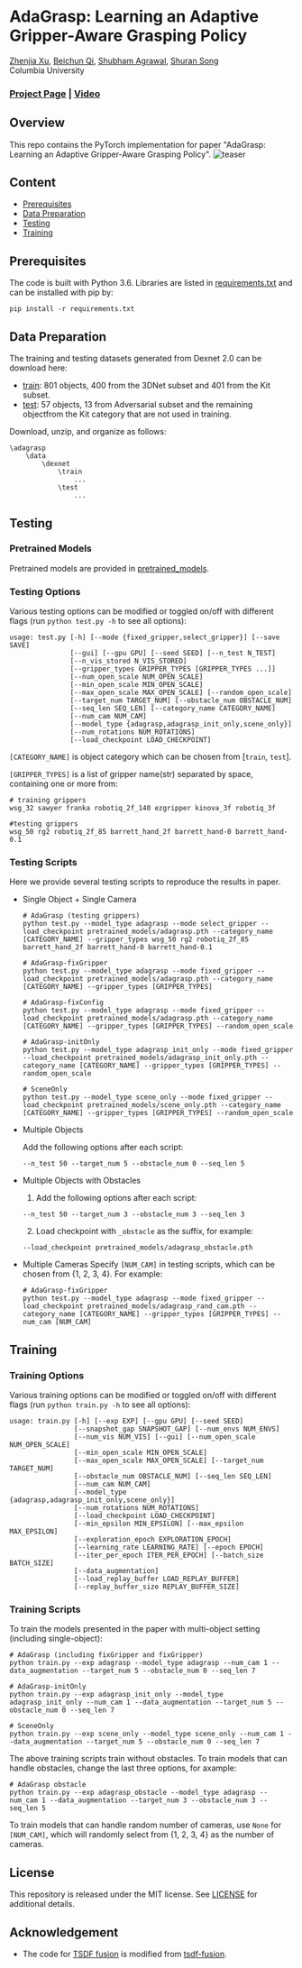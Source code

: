 # AdaGrasp:  Learning  an  Adaptive  Gripper-Aware  Grasping  Policy

[Zhenjia Xu](http://www.zhenjiaxu.com/),
[Beichun Qi](https://www.linkedin.com/in/beichun-qi/),
[Shubham Agrawal](https://submagr.github.io/),
[Shuran Song](https://www.cs.columbia.edu/~shurans/)
<br>
Columbia University
<br>

### [Project Page](https://adagrasp.cs.columbia.edu/) | [Video](https://youtu.be/MUawdWnQDyQ)

## Overview
This repo contains the PyTorch implementation for paper "AdaGrasp:  Learning  an  Adaptive  Gripper-Aware  Grasping  Policy".
![teaser](figures/teaser.png)

## Content

- [Prerequisites](#prerequisites)
- [Data Preparation](#data-preparation)
- [Testing](#testing)
- [Training](#training)

## Prerequisites

The code is built with Python 3.6. Libraries are listed in [requirements.txt](requirements.txt) and can be installed with pip by:
```
pip install -r requirements.txt
```

## Data Preparation

The training and testing datasets generated from Dexnet 2.0 can be download here:
- [train](https://adagrasp.cs.columbia.edu/download/data/train.zip):  801 objects, 400 from the 3DNet subset and 401 from the Kit subset.
- [test](https://adagrasp.cs.columbia.edu/download/data/test.zip): 57 objects, 13 from Adversarial subset and the remaining objectfrom the Kit category that are not used in training.

Download, unzip, and organize as follows:
```
\adagrasp
    \data
        \dexnet
            \train
                ...
            \test
                ...
```

## Testing

### Pretrained Models
Pretrained models are provided in [pretrained_models](pretrained_models). 

### Testing Options
Various testing options can be modified or toggled on/off with different flags (run `python test.py -h` to see all options):
```
usage: test.py [-h] [--mode {fixed_gripper,select_gripper}] [--save SAVE]
               [--gui] [--gpu GPU] [--seed SEED] [--n_test N_TEST]
               [--n_vis_stored N_VIS_STORED]
               [--gripper_types GRIPPER_TYPES [GRIPPER_TYPES ...]]
               [--num_open_scale NUM_OPEN_SCALE]
               [--min_open_scale MIN_OPEN_SCALE]
               [--max_open_scale MAX_OPEN_SCALE] [--random_open_scale]
               [--target_num TARGET_NUM] [--obstacle_num OBSTACLE_NUM]
               [--seq_len SEQ_LEN] [--category_name CATEGORY_NAME]
               [--num_cam NUM_CAM]
               [--model_type {adagrasp,adagrasp_init_only,scene_only}]
               [--num_rotations NUM_ROTATIONS]
               [--load_checkpoint LOAD_CHECKPOINT]
```

`[CATEGORY_NAME]` is object category which can be chosen from [`train`, `test`].

`[GRIPPER_TYPES]` is a list of gripper name(str) separated by space, containing one or more from:
```
# training grippers
wsg_32 sawyer franka robotiq_2f_140 ezgripper kinova_3f robotiq_3f

#testing grippers
wsg_50 rg2 robotiq_2f_85 barrett_hand_2f barrett_hand-0 barrett_hand-0.1
```

### Testing Scripts
Here we provide several testing scripts to reproduce the results in paper.

- Single Object + Single Camera
    ```
    # AdaGrasp (testing grippers)
    python test.py --model_type adagrasp --mode select_gripper --load_checkpoint pretrained_models/adagrasp.pth --category_name [CATEGORY_NAME] --gripper_types wsg_50 rg2 robotiq_2f_85 barrett_hand_2f barrett_hand-0 barrett_hand-0.1

    # AdaGrasp-fixGripper
    python test.py --model_type adagrasp --mode fixed_gripper --load_checkpoint pretrained_models/adagrasp.pth --category_name [CATEGORY_NAME] --gripper_types [GRIPPER_TYPES]

    # AdaGrasp-fixConfig
    python test.py --model_type adagrasp --mode fixed_gripper --load_checkpoint pretrained_models/adagrasp.pth --category_name [CATEGORY_NAME] --gripper_types [GRIPPER_TYPES] --random_open_scale

    # AdaGrasp-initOnly
    python test.py --model_type adagrasp_init_only --mode fixed_gripper --load_checkpoint pretrained_models/adagrasp_init_only.pth --category_name [CATEGORY_NAME] --gripper_types [GRIPPER_TYPES] --random_open_scale

    # SceneOnly
    python test.py --model_type scene_only --mode fixed_gripper --load_checkpoint pretrained_models/scene_only.pth --category_name [CATEGORY_NAME] --gripper_types [GRIPPER_TYPES] --random_open_scale
    ```

- Multiple Objects

    Add the following options after each script:
    ```
    --n_test 50 --target_num 5 --obstacle_num 0 --seq_len 5
    ```

- Multiple Objects with Obstacles

    1. Add the following options after each script:
    ```
    --n_test 50 --target_num 3 --obstacle_num 3 --seq_len 3
    ```
    2. Load checkpoint with `_obstacle` as the suffix, for example:
    ```
    --load_checkpoint pretrained_models/adagrasp_obstacle.pth
    ```

- Multiple Cameras
    Specify `[NUM_CAM]` in testing scripts, which can be chosen from {1, 2, 3, 4}. For example:
    ```
    # AdaGrasp-fixGripper
    python test.py --model_type adagrasp --mode fixed_gripper --load_checkpoint pretrained_models/adagrasp_rand_cam.pth --category_name [CATEGORY_NAME] --gripper_types [GRIPPER_TYPES] --num_cam [NUM_CAM]
    ```

## Training

### Training Options
Various training options can be modified or toggled on/off with different flags (run `python train.py -h` to see all options):
```
usage: train.py [-h] [--exp EXP] [--gpu GPU] [--seed SEED]
                [--snapshot_gap SNAPSHOT_GAP] [--num_envs NUM_ENVS]
                [--num_vis NUM_VIS] [--gui] [--num_open_scale NUM_OPEN_SCALE]
                [--min_open_scale MIN_OPEN_SCALE]
                [--max_open_scale MAX_OPEN_SCALE] [--target_num TARGET_NUM]
                [--obstacle_num OBSTACLE_NUM] [--seq_len SEQ_LEN]
                [--num_cam NUM_CAM]
                [--model_type {adagrasp,adagrasp_init_only,scene_only}]
                [--num_rotations NUM_ROTATIONS]
                [--load_checkpoint LOAD_CHECKPOINT]
                [--min_epsilon MIN_EPSILON] [--max_epsilon MAX_EPSILON]
                [--exploration_epoch EXPLORATION_EPOCH]
                [--learning_rate LEARNING_RATE] [--epoch EPOCH]
                [--iter_per_epoch ITER_PER_EPOCH] [--batch_size BATCH_SIZE]
                [--data_augmentation]
                [--load_replay_buffer LOAD_REPLAY_BUFFER]
                [--replay_buffer_size REPLAY_BUFFER_SIZE]
```

### Training Scripts
To train the models presented in the paper with multi-object setting (including single-object):
```
# AdaGrasp (including fixGripper and fixGripper)
python train.py --exp adagrasp --model_type adagrasp --num_cam 1 --data_augmentation --target_num 5 --obstacle_num 0 --seq_len 7

# AdaGrasp-initOnly
python train.py --exp adagrasp_init_only --model_type adagrasp_init_only --num_cam 1 --data_augmentation --target_num 5 --obstacle_num 0 --seq_len 7

# SceneOnly
python train.py --exp scene_only --model_type scene_only --num_cam 1 --data_augmentation --target_num 5 --obstacle_num 0 --seq_len 7
```

The above training scripts train without obstacles. To train models that can handle obstacles, change the last three options, for axample:
```
# AdaGrasp obstacle
python train.py --exp adagrasp_obstacle --model_type adagrasp --num_cam 1 --data_augmentation --target_num 3 --obstacle_num 3 --seq_len 5
```
To train models that can handle random number of cameras, use `None` for `[NUM_CAM]`, which will randomly select from {1, 2, 3, 4} as the number of cameras.

## License

This repository is released under the MIT license. See [LICENSE](LICENSE) for additional details.

## Acknowledgement

- The code for [TSDF fusion](fusion.py) is modified from [tsdf-fusion](https://github.com/andyzeng/tsdf-fusion).